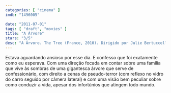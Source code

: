 ```yaml
---
categories: [ "cinema" ]
imdb: "1496005"

date: "2011-07-01"
tags: [ "draft", "movies" ]
title: "A Árvore"
stars: "3/5"
desc: "A Árvore. The Tree (France, 2010). Dirigido por Julie Bertuccelli. Escrito por Judy Pascoe, Julie Bertuccelli, Elizabeth J. Mars. Com Charlotte Gainsbourg, Morgana Davies, Marton Csokas, Christian Byers, Tom Russell, Gabriel Gotting, Aden Young, Penne Hackforth-Jones, Gillian Jones."
---
```

Estava aguardando ansioso por esse dia. E confesso que foi exatamente como eu esperava. Com uma direção focada em contar sobre uma família que vive às sombras de uma gigantesca árvore que serve de confessionário, com direito a cenas de pseudo-terror (com reflexo no vidro do carro seguido por câmera lateral) e com uma visão bem peculiar sobre como conduzir a vida, apesar dos infortúnios que atingem todo mundo.

